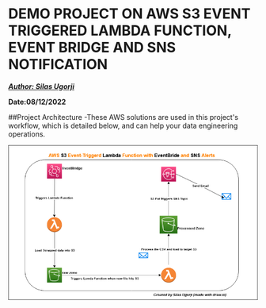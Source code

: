 # DEMO PROJECT ON AWS S3 EVENT TRIGGERED LAMBDA FUNCTION, EVENT BRIDGE AND SNS NOTIFICATION

**_[Author: Silas Ugorji](https://www.linkedin.com/in/silas-ugorji/)_**

**Date:08/12/2022**

##Project Architecture
  -These AWS solutions are used in this project's workflow, which is detailed below, and can help your data              engineering operations.  



![alt text](https://github.com/silas247/AWS_S3_Lambda_Data_Transformation/blob/main/AWS_S3_Project.png?raw=true)
